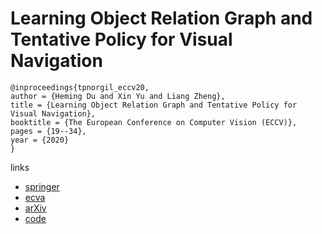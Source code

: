 # Learning Object Relation Graph and Tentative Policy for Visual Navigation

```
@inproceedings{tpnorgil_eccv20,
author = {Heming Du and Xin Yu and Liang Zheng},
title = {Learning Object Relation Graph and Tentative Policy for Visual Navigation},
booktitle = {The European Conference on Computer Vision (ECCV)},
pages = {19--34},
year = {2020}
}
```

links
- [springer](https://link.springer.com/chapter/10.1007/978-3-030-58571-6_2)
- [ecva](https://www.ecva.net/papers/eccv_2020/papers_ECCV/html/121_ECCV_2020_paper.php)
- [arXiv](https://arxiv.org/abs/2007.11018)
- [code](https://github.com/xiaobaishu0097/ECCV-VN)
